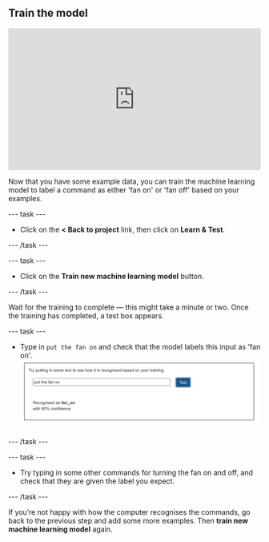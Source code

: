 ## Train the model

<html>
  <div style="position: relative; overflow: hidden; padding-top: 56.25%;">
    <iframe style="position: absolute; top: 0; left: 0; right: 0; width: 100%; height: 100%; border: none;" src="https://www.youtube.com/embed/62B6yHRVmmg?rel=0&cc_load_policy=1" allowfullscreen allow="accelerometer; autoplay; clipboard-write; encrypted-media; gyroscope; picture-in-picture; web-share"></iframe>
  </div>
</html>

Now that you have some example data, you can train the machine learning model to label a command as either 'fan on' or 'fan off' based on your examples.

\--- task ---

- Click on the **< Back to project** link, then click on **Learn & Test**.

\--- /task ---

\--- task ---

- Click on the **Train new machine learning model** button.

\--- /task ---

Wait for the training to complete — this might take a minute or two. Once the training has completed, a test box appears.

\--- task ---

- Type in `put the fan on` and check that the model labels this input as 'fan on'.
  ![Type in put the fan on to see if it is recognised](images/test-model.png)

\--- /task ---

\--- task ---

- Try typing in some other commands for turning the fan on and off, and check that they are given the label you expect.

\--- /task ---

If you’re not happy with how the computer recognises the commands, go back to the previous step and add some more examples. Then **train new machine learning model** again.


